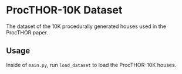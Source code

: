 # ProcTHOR-10K Dataset

The dataset of the 10K procedurally generated houses used in the ProcTHOR paper.

## Usage

Inside of `main.py`, run `load_dataset` to load the ProcTHOR-10K houses.
